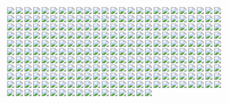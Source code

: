 
<img src="fiz-000.webp">

<img src="fiz-001.webp">

<img src="fiz-002.webp">

<img src="fiz-003.webp">

<img src="fiz-004.webp">

<img src="fiz-005.webp">

<img src="fiz-006.webp">

<img src="fiz-007.webp">

<img src="fiz-008.webp">

<img src="fiz-009.webp">

<img src="fiz-010.webp">

<img src="fiz-011.webp">

<img src="fiz-012.webp">

<img src="fiz-013.webp">

<img src="fiz-014.webp">

<img src="fiz-015.webp">

<img src="fiz-016.webp">

<img src="fiz-017.webp">

<img src="fiz-018.webp">

<img src="fiz-019.webp">

<img src="fiz-020.webp">

<img src="fiz-021.webp">

<img src="fiz-022.webp">

<img src="fiz-023.webp">

<img src="fiz-024.webp">

<img src="fiz-025.webp">

<img src="fiz-026.webp">

<img src="fiz-027.webp">

<img src="fiz-028.webp">

<img src="fiz-029.webp">

<img src="fiz-030.webp">

<img src="fiz-031.webp">

<img src="fiz-032.webp">

<img src="fiz-033.webp">

<img src="fiz-034.webp">

<img src="fiz-035.webp">

<img src="fiz-036.webp">

<img src="fiz-037.webp">

<img src="fiz-038.webp">

<img src="fiz-039.webp">

<img src="fiz-040.webp">

<img src="fiz-041.webp">

<img src="fiz-042.webp">

<img src="fiz-043.webp">

<img src="fiz-044.webp">

<img src="fiz-045.webp">

<img src="fiz-046.webp">

<img src="fiz-047.webp">

<img src="fiz-048.webp">

<img src="fiz-049.webp">

<img src="fiz-050.webp">

<img src="fiz-051.webp">

<img src="fiz-052.webp">

<img src="fiz-053.webp">

<img src="fiz-054.webp">

<img src="fiz-055.webp">

<img src="fiz-056.webp">

<img src="fiz-057.webp">

<img src="fiz-058.webp">

<img src="fiz-059.webp">

<img src="fiz-060.webp">

<img src="fiz-061.webp">

<img src="fiz-062.webp">

<img src="fiz-063.webp">

<img src="fiz-064.webp">

<img src="fiz-065.webp">

<img src="fiz-066.webp">

<img src="fiz-067.webp">

<img src="fiz-068.webp">

<img src="fiz-069.webp">

<img src="fiz-070.webp">

<img src="fiz-071.webp">

<img src="fiz-072.webp">

<img src="fiz-073.webp">

<img src="fiz-074.webp">

<img src="fiz-075.webp">

<img src="fiz-076.webp">

<img src="fiz-077.webp">

<img src="fiz-078.webp">

<img src="fiz-079.webp">

<img src="fiz-080.webp">

<img src="fiz-081.webp">

<img src="fiz-082.webp">

<img src="fiz-083.webp">

<img src="fiz-084.webp">

<img src="fiz-085.webp">

<img src="fiz-086.webp">

<img src="fiz-087.webp">

<img src="fiz-088.webp">

<img src="fiz-089.webp">

<img src="fiz-090.webp">

<img src="fiz-091.webp">

<img src="fiz-092.webp">

<img src="fiz-093.webp">

<img src="fiz-094.webp">

<img src="fiz-095.webp">

<img src="fiz-096.webp">

<img src="fiz-097.webp">

<img src="fiz-098.webp">

<img src="fiz-099.webp">

<img src="fiz-100.webp">

<img src="fiz-101.webp">

<img src="fiz-102.webp">

<img src="fiz-103.webp">

<img src="fiz-104.webp">

<img src="fiz-105.webp">

<img src="fiz-106.webp">

<img src="fiz-107.webp">

<img src="fiz-108.webp">

<img src="fiz-109.webp">

<img src="fiz-110.webp">

<img src="fiz-111.webp">

<img src="fiz-112.webp">

<img src="fiz-113.webp">

<img src="fiz-114.webp">

<img src="fiz-115.webp">

<img src="fiz-116.webp">

<img src="fiz-117.webp">

<img src="fiz-118.webp">

<img src="fiz-119.webp">

<img src="fiz-120.webp">

<img src="fiz-121.webp">

<img src="fiz-122.webp">

<img src="fiz-123.webp">

<img src="fiz-124.webp">

<img src="fiz-125.webp">

<img src="fiz-126.webp">

<img src="fiz-127.webp">

<img src="fiz-128.webp">

<img src="fiz-129.webp">

<img src="fiz-130.webp">

<img src="fiz-131.webp">

<img src="fiz-132.webp">

<img src="fiz-133.webp">

<img src="fiz-134.webp">

<img src="fiz-135.webp">

<img src="fiz-136.webp">

<img src="fiz-137.webp">

<img src="fiz-138.webp">

<img src="fiz-139.webp">

<img src="fiz-140.webp">

<img src="fiz-141.webp">

<img src="fiz-142.webp">

<img src="fiz-143.webp">

<img src="fiz-144.webp">

<img src="fiz-145.webp">

<img src="fiz-146.webp">

<img src="fiz-147.webp">

<img src="fiz-148.webp">

<img src="fiz-149.webp">

<img src="fiz-150.webp">

<img src="fiz-151.webp">

<img src="fiz-152.webp">

<img src="fiz-153.webp">

<img src="fiz-154.webp">

<img src="fiz-155.webp">

<img src="fiz-156.webp">

<img src="fiz-157.webp">

<img src="fiz-158.webp">

<img src="fiz-159.webp">

<img src="fiz-160.webp">

<img src="fiz-161.webp">

<img src="fiz-162.webp">

<img src="fiz-163.webp">

<img src="fiz-164.webp">

<img src="fiz-165.webp">

<img src="fiz-166.webp">

<img src="fiz-167.webp">

<img src="fiz-168.webp">

<img src="fiz-169.webp">

<img src="fiz-170.webp">

<img src="fiz-171.webp">

<img src="fiz-172.webp">

<img src="fiz-173.webp">

<img src="fiz-174.webp">

<img src="fiz-175.webp">

<img src="fiz-176.webp">

<img src="fiz-177.webp">

<img src="fiz-178.webp">

<img src="fiz-179.webp">

<img src="fiz-180.webp">

<img src="fiz-181.webp">

<img src="fiz-182.webp">

<img src="fiz-183.webp">

<img src="fiz-184.webp">

<img src="fiz-185.webp">

<img src="fiz-186.webp">

<img src="fiz-187.webp">

<img src="fiz-188.webp">

<img src="fiz-189.webp">

<img src="fiz-190.webp">

<img src="fiz-191.webp">

<img src="fiz-192.webp">

<img src="fiz-193.webp">

<img src="fiz-194.webp">

<img src="fiz-195.webp">

<img src="fiz-196.webp">

<img src="fiz-197.webp">

<img src="fiz-198.webp">

<img src="fiz-199.webp">

<img src="fiz-200.webp">

<img src="fiz-201.webp">

<img src="fiz-202.webp">

<img src="fiz-203.webp">

<img src="fiz-204.webp">

<img src="fiz-205.webp">

<img src="fiz-206.webp">

<img src="fiz-207.webp">

<img src="fiz-208.webp">

<img src="fiz-209.webp">

<img src="fiz-210.webp">

<img src="fiz-211.webp">

<img src="fiz-212.webp">

<img src="fiz-213.webp">

<img src="fiz-214.webp">

<img src="fiz-215.webp">

<img src="fiz-216.webp">

<img src="fiz-217.webp">

<img src="fiz-218.webp">

<img src="fiz-219.webp">

<img src="fiz-220.webp">

<img src="fiz-221.webp">

<img src="fiz-222.webp">

<img src="fiz-223.webp">

<img src="fiz-224.webp">

<img src="fiz-225.webp">

<img src="fiz-226.webp">

<img src="fiz-227.webp">

<img src="fiz-228.webp">

<img src="fiz-229.webp">

<img src="fiz-230.webp">

<img src="fiz-231.webp">

<img src="fiz-232.webp">

<img src="fiz-233.webp">

<img src="fiz-234.webp">

<img src="fiz-235.webp">

<img src="fiz-236.webp">

<img src="fiz-237.webp">

<img src="fiz-238.webp">

<img src="fiz-239.webp">

<img src="fiz-240.webp">

<img src="fiz-241.webp">

<img src="fiz-242.webp">

<img src="fiz-243.webp">

<img src="fiz-244.webp">

<img src="fiz-245.webp">

<img src="fiz-246.webp">

<img src="fiz-247.webp">

<img src="fiz-248.webp">

<img src="fiz-249.webp">

<img src="fiz-250.webp">

<img src="fiz-251.webp">

<img src="fiz-252.webp">

<img src="fiz-253.webp">

<img src="fiz-254.webp">

<img src="fiz-255.webp">

<img src="fiz-256.webp">

<img src="fiz-257.webp">

<img src="fiz-258.webp">

<img src="fiz-259.webp">

<img src="fiz-260.webp">

<img src="fiz-261.webp">

<img src="fiz-262.webp">

<img src="fiz-263.webp">

<img src="fiz-264.webp">

<img src="fiz-265.webp">

<img src="fiz-266.webp">